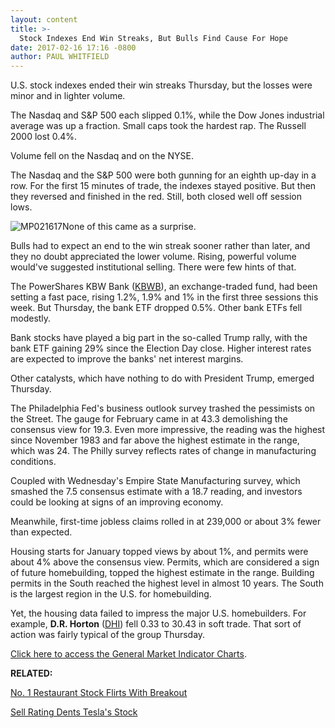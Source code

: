 ```yaml
---
layout: content
title: >-
  Stock Indexes End Win Streaks, But Bulls Find Cause For Hope
date: 2017-02-16 17:16 -0800
author: PAUL WHITFIELD
---
```









U.S. stock indexes ended their win streaks Thursday, but the losses were minor and in lighter volume.


The Nasdaq and S&P 500 each slipped 0.1%, while the Dow Jones industrial average was up a fraction. Small caps took the hardest rap. The Russell 2000 lost 0.4%.


Volume fell on the Nasdaq and on the NYSE.


The Nasdaq and the S&P 500 were both gunning for an eighth up-day in a row. For the first 15 minutes of trade, the indexes stayed positive. But then they reversed and finished in the red. Still, both closed well off session lows.


![MP021617](https://www.investors.com/wp-content/uploads/2017/02/MP021617-185x300.png)None of this came as a surprise.


Bulls had to expect an end to the win streak sooner rather than later, and they no doubt appreciated the lower volume. Rising, powerful volume would've suggested institutional selling. There were few hints of that.


The PowerShares KBW Bank ([KBWB](https://research.investors.com/quote.aspx?symbol=KBWB)), an exchange-traded fund, had been setting a fast pace, rising 1.2%, 1.9% and 1% in the first three sessions this week. But Thursday, the bank ETF dropped 0.5%. Other bank ETFs fell modestly.


Bank stocks have played a big part in the so-called Trump rally, with the bank ETF gaining 29% since the Election Day close. Higher interest rates are expected to improve the banks' net interest margins.


Other catalysts, which have nothing to do with President Trump, emerged Thursday.


The Philadelphia Fed's business outlook survey trashed the pessimists on the Street. The gauge for February came in at 43.3 demolishing the consensus view for 19.3. Even more impressive, the reading was the highest since November 1983 and far above the highest estimate in the range, which was 24. The Philly survey reflects rates of change in manufacturing conditions.


Coupled with Wednesday's Empire State Manufacturing survey, which smashed the 7.5 consensus estimate with a 18.7 reading, and investors could be looking at signs of an improving economy.


Meanwhile, first-time jobless claims rolled in at 239,000 or about 3% fewer than expected.


Housing starts for January topped views by about 1%, and permits were about 4% above the consensus view. Permits, which are considered a sign of future homebuilding, topped the highest estimate in the range. Building permits in the South reached the highest level in almost 10 years. The South is the largest region in the U.S. for homebuilding.


Yet, the housing data failed to impress the major U.S. homebuilders. For example, **D.R. Horton** ([DHI](https://research.investors.com/quote.aspx?symbol=DHI)) fell 0.33 to 30.43 in soft trade. That sort of action was fairly typical of the group Thursday.


[Click here to access the General Market Indicator Charts](https://www.investors.com/wp-content/uploads/2017/02/IBD1602152603GMI.pdf).


**RELATED:**


[No. 1 Restaurant Stock Flirts With Breakout](https://www.investors.com/research/ibd-stock-analysis/the-no-1-ranked-restaurant-stock-may-serve-up-new-breakout/)


[Sell Rating Dents Tesla's Stock](https://www.investors.com/news/technology/tesla-gets-slammed-with-sell-rating-ahead-of-q4-earnings/)




